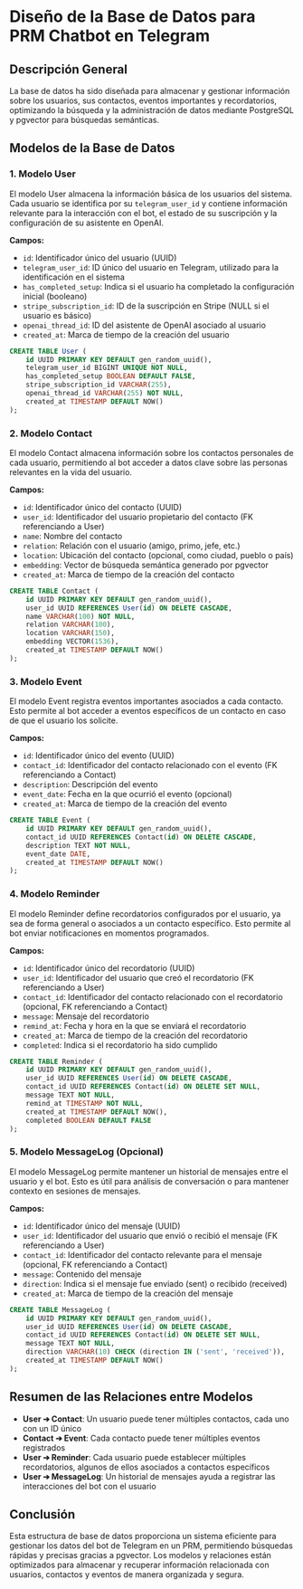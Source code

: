 # Diseño de la Base de Datos para PRM Chatbot en Telegram

## Descripción General

La base de datos ha sido diseñada para almacenar y gestionar información sobre los usuarios, sus contactos, eventos importantes y recordatorios, optimizando la búsqueda y la administración de datos mediante PostgreSQL y pgvector para búsquedas semánticas.

## Modelos de la Base de Datos

### 1. Modelo User

El modelo User almacena la información básica de los usuarios del sistema. Cada usuario se identifica por su `telegram_user_id` y contiene información relevante para la interacción con el bot, el estado de su suscripción y la configuración de su asistente en OpenAI.

**Campos:**
- `id`: Identificador único del usuario (UUID)
- `telegram_user_id`: ID único del usuario en Telegram, utilizado para la identificación en el sistema
- `has_completed_setup`: Indica si el usuario ha completado la configuración inicial (booleano)
- `stripe_subscription_id`: ID de la suscripción en Stripe (NULL si el usuario es básico)
- `openai_thread_id`: ID del asistente de OpenAI asociado al usuario
- `created_at`: Marca de tiempo de la creación del usuario

```sql
CREATE TABLE User (
    id UUID PRIMARY KEY DEFAULT gen_random_uuid(),
    telegram_user_id BIGINT UNIQUE NOT NULL,
    has_completed_setup BOOLEAN DEFAULT FALSE,
    stripe_subscription_id VARCHAR(255),
    openai_thread_id VARCHAR(255) NOT NULL,
    created_at TIMESTAMP DEFAULT NOW()
);
```

### 2. Modelo Contact

El modelo Contact almacena información sobre los contactos personales de cada usuario, permitiendo al bot acceder a datos clave sobre las personas relevantes en la vida del usuario.

**Campos:**
- `id`: Identificador único del contacto (UUID)
- `user_id`: Identificador del usuario propietario del contacto (FK referenciando a User)
- `name`: Nombre del contacto
- `relation`: Relación con el usuario (amigo, primo, jefe, etc.)
- `location`: Ubicación del contacto (opcional, como ciudad, pueblo o país)
- `embedding`: Vector de búsqueda semántica generado por pgvector
- `created_at`: Marca de tiempo de la creación del contacto

```sql
CREATE TABLE Contact (
    id UUID PRIMARY KEY DEFAULT gen_random_uuid(),
    user_id UUID REFERENCES User(id) ON DELETE CASCADE,
    name VARCHAR(100) NOT NULL,
    relation VARCHAR(100),
    location VARCHAR(150),
    embedding VECTOR(1536),
    created_at TIMESTAMP DEFAULT NOW()
);
```

### 3. Modelo Event

El modelo Event registra eventos importantes asociados a cada contacto. Esto permite al bot acceder a eventos específicos de un contacto en caso de que el usuario los solicite.

**Campos:**
- `id`: Identificador único del evento (UUID)
- `contact_id`: Identificador del contacto relacionado con el evento (FK referenciando a Contact)
- `description`: Descripción del evento
- `event_date`: Fecha en la que ocurrió el evento (opcional)
- `created_at`: Marca de tiempo de la creación del evento

```sql
CREATE TABLE Event (
    id UUID PRIMARY KEY DEFAULT gen_random_uuid(),
    contact_id UUID REFERENCES Contact(id) ON DELETE CASCADE,
    description TEXT NOT NULL,
    event_date DATE,
    created_at TIMESTAMP DEFAULT NOW()
);
```

### 4. Modelo Reminder

El modelo Reminder define recordatorios configurados por el usuario, ya sea de forma general o asociados a un contacto específico. Esto permite al bot enviar notificaciones en momentos programados.

**Campos:**
- `id`: Identificador único del recordatorio (UUID)
- `user_id`: Identificador del usuario que creó el recordatorio (FK referenciando a User)
- `contact_id`: Identificador del contacto relacionado con el recordatorio (opcional, FK referenciando a Contact)
- `message`: Mensaje del recordatorio
- `remind_at`: Fecha y hora en la que se enviará el recordatorio
- `created_at`: Marca de tiempo de la creación del recordatorio
- `completed`: Indica si el recordatorio ha sido cumplido

```sql
CREATE TABLE Reminder (
    id UUID PRIMARY KEY DEFAULT gen_random_uuid(),
    user_id UUID REFERENCES User(id) ON DELETE CASCADE,
    contact_id UUID REFERENCES Contact(id) ON DELETE SET NULL,
    message TEXT NOT NULL,
    remind_at TIMESTAMP NOT NULL,
    created_at TIMESTAMP DEFAULT NOW(),
    completed BOOLEAN DEFAULT FALSE
);
```

### 5. Modelo MessageLog (Opcional)

El modelo MessageLog permite mantener un historial de mensajes entre el usuario y el bot. Esto es útil para análisis de conversación o para mantener contexto en sesiones de mensajes.

**Campos:**
- `id`: Identificador único del mensaje (UUID)
- `user_id`: Identificador del usuario que envió o recibió el mensaje (FK referenciando a User)
- `contact_id`: Identificador del contacto relevante para el mensaje (opcional, FK referenciando a Contact)
- `message`: Contenido del mensaje
- `direction`: Indica si el mensaje fue enviado (sent) o recibido (received)
- `created_at`: Marca de tiempo de la creación del mensaje

```sql
CREATE TABLE MessageLog (
    id UUID PRIMARY KEY DEFAULT gen_random_uuid(),
    user_id UUID REFERENCES User(id) ON DELETE CASCADE,
    contact_id UUID REFERENCES Contact(id) ON DELETE SET NULL,
    message TEXT NOT NULL,
    direction VARCHAR(10) CHECK (direction IN ('sent', 'received')),
    created_at TIMESTAMP DEFAULT NOW()
);
```

## Resumen de las Relaciones entre Modelos

* **User ➔ Contact**: Un usuario puede tener múltiples contactos, cada uno con un ID único
* **Contact ➔ Event**: Cada contacto puede tener múltiples eventos registrados
* **User ➔ Reminder**: Cada usuario puede establecer múltiples recordatorios, algunos de ellos asociados a contactos específicos
* **User ➔ MessageLog**: Un historial de mensajes ayuda a registrar las interacciones del bot con el usuario

## Conclusión

Esta estructura de base de datos proporciona un sistema eficiente para gestionar los datos del bot de Telegram en un PRM, permitiendo búsquedas rápidas y precisas gracias a pgvector. Los modelos y relaciones están optimizados para almacenar y recuperar información relacionada con usuarios, contactos y eventos de manera organizada y segura.